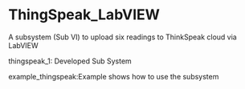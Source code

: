# ThingSpeak_LabVIEW
A subsystem (Sub VI) to upload six readings to ThinkSpeak cloud via LabVIEW

thingspeak_1: Developed Sub System 

example_thingspeak:Example shows how to use the subsystem 
